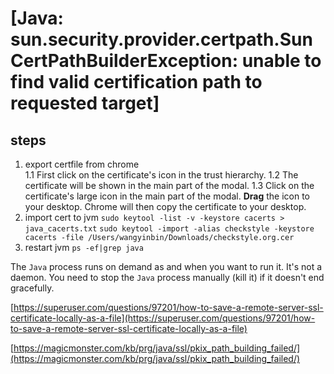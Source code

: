 # [Java: sun.security.provider.certpath.SunCertPathBuilderException: unable to find valid certification path to requested target]


## steps

1. export certfile from chrome  
   1.1 First click on the certificate's icon in the trust hierarchy.
   1.2 The certificate will be shown in the main part of the modal.
   1.3 Click on the certificate's large icon in the main part of the modal. **Drag** the icon to your desktop. Chrome will then copy the certificate to your desktop.
2. import cert to jvm
`sudo keytool -list -v -keystore cacerts > java_cacerts.txt`
`sudo keytool -import -alias checkstyle -keystore  cacerts -file /Users/wangyinbin/Downloads/checkstyle.org.cer`
3. restart jvm
`ps -ef|grep java`




The `Java` process runs on demand as and when you want to run it. It's not a daemon. You need to stop the `Java` process manually (kill it) if it doesn't end gracefully.

[https://superuser.com/questions/97201/how-to-save-a-remote-server-ssl-certificate-locally-as-a-file](https://superuser.com/questions/97201/how-to-save-a-remote-server-ssl-certificate-locally-as-a-file)


[https://magicmonster.com/kb/prg/java/ssl/pkix_path_building_failed/](https://magicmonster.com/kb/prg/java/ssl/pkix_path_building_failed/)






